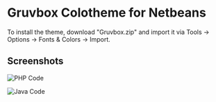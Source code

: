 # Gruvbox Colotheme for Netbeans

To install the theme, download "Gruvbox.zip" and import it via Tools -> Options -> Fonts & Colors -> Import.

## Screenshots

![PHP Code](https://i.imgur.com/KMlS6me.png)


![Java Code](https://i.imgur.com/UP4MkRd.png)
